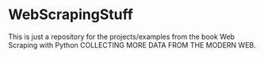 # WebScrapingStuff

This is just a repository for the projects/examples from the book Web Scraping with Python COLLECTING MORE DATA FROM THE MODERN WEB.

